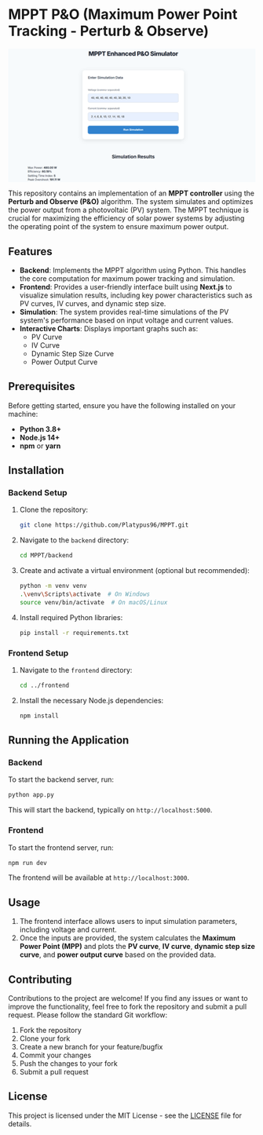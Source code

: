 # MPPT P&O (Maximum Power Point Tracking - Perturb & Observe)

<p align="center">
<img align="center" alt="coding" width=600" src="https://github.com/Platypus96/MPPT-P-O/blob/main/Screenshot%202025-04-12%20224231.png">
</p>

This repository contains an implementation of an **MPPT controller** using the **Perturb and Observe (P&O)** algorithm. The system simulates and optimizes the power output from a photovoltaic (PV) system. The MPPT technique is crucial for maximizing the efficiency of solar power systems by adjusting the operating point of the system to ensure maximum power output.

## Features

- **Backend**: Implements the MPPT algorithm using Python. This handles the core computation for maximum power tracking and simulation.
- **Frontend**: Provides a user-friendly interface built using **Next.js** to visualize simulation results, including key power characteristics such as PV curves, IV curves, and dynamic step size.
- **Simulation**: The system provides real-time simulations of the PV system's performance based on input voltage and current values.
- **Interactive Charts**: Displays important graphs such as:
  - PV Curve
  - IV Curve
  - Dynamic Step Size Curve
  - Power Output Curve

## Prerequisites

Before getting started, ensure you have the following installed on your machine:

- **Python 3.8+**
- **Node.js 14+**
- **npm** or **yarn**

## Installation

### Backend Setup

1. Clone the repository:

   ```bash
   git clone https://github.com/Platypus96/MPPT.git
   ```

2. Navigate to the `backend` directory:

   ```bash
   cd MPPT/backend
   ```

3. Create and activate a virtual environment (optional but recommended):

   ```bash
   python -m venv venv
   .\venv\Scripts\activate  # On Windows
   source venv/bin/activate  # On macOS/Linux
   ```

4. Install required Python libraries:

   ```bash
   pip install -r requirements.txt
   ```

### Frontend Setup

1. Navigate to the `frontend` directory:

   ```bash
   cd ../frontend
   ```

2. Install the necessary Node.js dependencies:

   ```bash
   npm install
   ```

## Running the Application

### Backend

To start the backend server, run:

```bash
python app.py
```

This will start the backend, typically on `http://localhost:5000`.

### Frontend

To start the frontend server, run:

```bash
npm run dev
```

The frontend will be available at `http://localhost:3000`.

## Usage

1. The frontend interface allows users to input simulation parameters, including voltage and current.
2. Once the inputs are provided, the system calculates the **Maximum Power Point (MPP)** and plots the **PV curve**, **IV curve**, **dynamic step size curve**, and **power output curve** based on the provided data.

## Contributing

Contributions to the project are welcome! If you find any issues or want to improve the functionality, feel free to fork the repository and submit a pull request. Please follow the standard Git workflow:

1. Fork the repository
2. Clone your fork
3. Create a new branch for your feature/bugfix
4. Commit your changes
5. Push the changes to your fork
6. Submit a pull request

## License

This project is licensed under the MIT License - see the [LICENSE](LICENSE) file for details.
